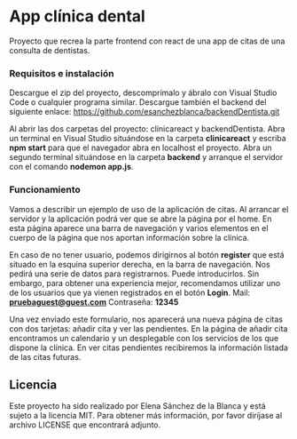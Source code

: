 # App clínica dental
Proyecto que recrea la parte frontend con react de una app de citas de una consulta de dentistas. 

### Requisitos e instalación 
Descargue el zip del proyecto, descomprímalo y ábralo con Visual Studio Code o cualquier programa similar.
Descargue también el backend del siguiente enlace: https://github.com/esanchezblanca/backendDentista.git

Al abrir las dos carpetas del proyecto: clínicareact y backendDentista.
Abra un terminal en Visual Studio situándose en la carpeta **clinicareact** y escriba **npm start** para que el navegador abra en localhost el proyecto. Abra un segundo terminal situándose en la carpeta **backend** y arranque el servidor con el comando **nodemon app.js**.

### Funcionamiento
Vamos a describir un ejemplo de uso de la aplicación de citas.
Al arrancar el servidor y la aplicación podrá ver que se abre la página por el home. En esta página aparece una barra de navegación y varios elementos en el cuerpo de la página que nos aportan información sobre la clínica.

En caso de no tener usuario, podemos dirigirnos al botón **register** que está situado en la esquina superior derecha, en la barra de navegación. Nos pedirá una serie de datos para registrarnos. Puede introducirlos.
Sin embargo, para obtener una experiencia mejor, recomendamos utilizar uno de los usuarios que ya vienen registrados en el botón **Login**.
	Mail: **pruebaguest@guest.com**
	Contraseña: **12345**

Una vez enviado este formulario, nos aparecerá una nueva página de citas con dos tarjetas: añadir cita y ver las pendientes.
En la página de añadir cita encontramos un calendario y un desplegable con los servicios de los que dispone la clínica.
En ver citas pendientes recibiremos la información listada de las citas futuras.

## Licencia 

Este proyecto ha sido realizado por Elena Sánchez de la Blanca y está sujeto a la licencia MIT. Para obtener más información, por favor diríjase al archivo LICENSE que encontrará adjunto.
